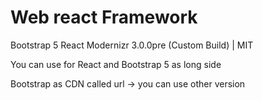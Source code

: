 # Web react Framework 
Bootstrap 5 
React Modernizr 3.0.0pre (Custom Build) | MIT

You can use for React and Bootstrap 5 as long side

Bootstrap as CDN called url -> you can use other version
